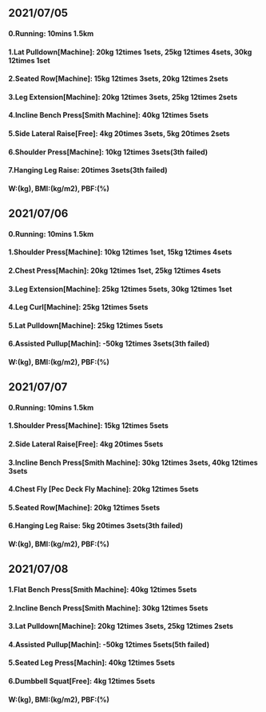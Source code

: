 ## 2021/07/05

#### 0.Running: 10mins 1.5km
#### 1.Lat Pulldown\[Machine\]: 20kg 12times 1sets, 25kg 12times 4sets, 30kg 12times 1set  
#### 2.Seated Row\[Machine\]: 15kg 12times 3sets, 20kg 12times 2sets 
#### 3.Leg Extension\[Machine\]: 20kg 12times 3sets, 25kg 12times 2sets 
#### 4.Incline Bench Press\[Smith Machine\]: 40kg 12times 5sets  
#### 5.Side Lateral Raise\[Free\]: 4kg 20times 3sets, 5kg 20times 2sets 
#### 6.Shoulder Press\[Machine\]: 10kg 12times 3sets(3th failed)
#### 7.Hanging Leg Raise: 20times 3sets(3th failed)
#### W:(kg), BMI:(kg/m2), PBF:(%)

## 2021/07/06

#### 0.Running: 10mins 1.5km
#### 1.Shoulder Press\[Machine\]: 10kg 12times 1set, 15kg 12times 4sets
#### 2.Chest Press\[Machin\]: 20kg 12times 1set, 25kg 12times 4sets
#### 3.Leg Extension\[Machine\]: 25kg 12times 5sets, 30kg 12times 1set 
#### 4.Leg Curl\[Machine\]: 25kg 12times 5sets
#### 5.Lat Pulldown\[Machine\]: 25kg 12times 5sets
#### 6.Assisted Pullup\[Machin\]: -50kg 12times 3sets(3th failed)
#### W:(kg), BMI:(kg/m2), PBF:(%)

## 2021/07/07

#### 0.Running: 10mins 1.5km
#### 1.Shoulder Press\[Machine\]: 15kg 12times 5sets
#### 2.Side Lateral Raise\[Free\]: 4kg 20times 5sets
#### 3.Incline Bench Press\[Smith Machine\]: 30kg 12times 3sets, 40kg 12times 3sets
#### 4.Chest Fly \[Pec Deck Fly Machine\]: 20kg 12times 5sets 
#### 5.Seated Row\[Machine\]: 20kg 12times 5sets 
#### 6.Hanging Leg Raise: 5kg 20times 3sets(3th failed)
#### W:(kg), BMI:(kg/m2), PBF:(%)


## 2021/07/08

#### 1.Flat Bench Press\[Smith Machine\]: 40kg 12times 5sets
#### 2.Incline Bench Press\[Smith Machine\]: 30kg 12times 5sets
#### 3.Lat Pulldown\[Machine\]: 20kg 12times 3sets, 25kg 12times 2sets  
#### 4.Assisted Pullup\[Machin\]: -50kg 12times 5sets(5th failed)
#### 5.Seated Leg Press\[Machin\]: 40kg 12times 5sets
#### 6.Dumbbell Squat\[Free\]: 4kg 12times 5sets
#### W:(kg), BMI:(kg/m2), PBF:(%)
